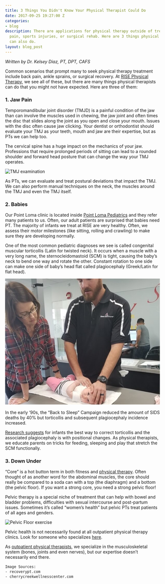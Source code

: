 ```yaml
---
title: 3 Things You Didn't Know Your Physical Therapist Could Do
date: 2017-09-25 19:27:00 Z
categories:
- blog
description: There are applications for physical therapy outside of treating back
  pain, sports injuries, or surgical rehab. Here are 3 things physical therapists
  can also do.
layout: blog_post
---
```


_Written by Dr. Kelsey Diaz, PT, DPT, CAFS_

Common scenarios that prompt many to seek physical therapy treatment include back pain, ankle sprains, or surgical recovery. At [RISE Physical Therapy](/), we see all of these, but there are many things physical therapists can do that you might not have expected. Here are three of them:

### 1. Jaw Pain

Temporomandibular joint disorder (TMJD) is a painful condition of the jaw than can involve the muscles used in chewing, the jaw joint and often times the disc that slides along the joint as you open and close your mouth. Issues with the disc often cause jaw clicking. Your dentist or orthodontist should evaluate your TMJ as your teeth, mouth and jaw are their expertise, but as PTs we can help too.

The cervical spine has a huge impact on the mechanics of your jaw. Professions that require prolonged periods of sitting can lead to a rounded shoulder and forward head posture that can change the way your TMJ operates.

![TMJ examination](http://www.recoverypt.com/wp-content/uploads/IMG_16351.jpg "TMJ exam physical therapy")

As PTs, we can evaluate and treat postural deviations that impact the TMJ.  We can also perform manual techniques on the neck, the muscles around the TMJ and even the TMJ itself.

### 2. Babies

Our Point Loma clinic is located inside [Point Loma Pediatrics](http://pointlomapediatrics.com) and they refer many patients to us. Often, our adult patients are surprised that babies need PT. The majority of infants we treat at RISE are very healthy. Often, we assess their motor milestones (like sitting, rolling and crawling) to make sure they are developing normally.

One of the most common pediatric diagnoses we see is called congenital muscular torticollis (Latin for twisted neck). It occurs when a muscle with a very long name, the sternocleidomastoid  (SCM) is tight, causing the baby’s neck to bend one way and rotate the other. Constant rotation to one side can make one side of baby’s head flat called plagiocephaly (Greek/Latin for flat head).

![Toricollis treatment](/img/services/torticollis-plagiocephaly.jpg "Torticollis physical therapy treatment")

In the early ‘90s, the “Back to Sleep” Campaign reduced the amount of SIDS deaths by 40% but torticollis and subsequent plagiocephaly incidence increased.

[Research suggests](http://journals.lww.com/jcraniofacialsurgery/Abstract/2001/07000/Active_Counterpositioning_or_Orthotic_Device_to.3.aspx) for infants the best way to correct torticollis and the associated plagiocephaly is with positional changes. As physical therapists, we educate parents on tricks for feeding, sleeping and play that stretch the SCM functionally.

### 3. Down Under

“Core” is a hot button term in both fitness and [physical therapy](/). Often thought of as another word for the abdominal muscles, the core should really be compared to a soda can with a top (the diaphragm) and a bottom (the pelvic floor). If you want a strong core, you need a strong pelvic floor!

Pelvic therapy is a special niche of treatment that can help with bowel and bladder problems, difficulties with sexual intercourse and post-partum issues. Sometimes it’s called “women’s health” but pelvic PTs treat patients of all ages and genders.

![Pelvic Floor exercise](http://educationcareerarticles.com/wp-content/uploads/2013/08/physical-therapy.jpg "pelvic floor physical therapy exercise")

Pelvic health is not necessarily found at all outpatient physical therapy clinics. Look for someone who specializes [here](http://www.womenshealthapta.org/pt-locator/).

As [outpatient physical therapists](/#team), we specialize in the musculoskeletal system (bones, joints and even nerves), but our expertise doesn’t necessarily end there.

```
Image Sources:
- recoverypt.com
- cherrycreekwellnesscenter.com
```
